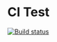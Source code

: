 # CI Test

[![Build status](https://ci.appveyor.com/api/projects/status/njgalr5v7irn0wr0?svg=true)](https://ci.appveyor.com/project/freelandos/ajs-hw-9-buffer)